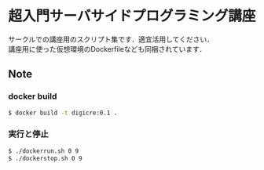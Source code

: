 # 超入門サーバサイドプログラミング講座
サークルでの講座用のスクリプト集です．適宜活用してください．  
講座用に使った仮想環境のDockerfileなども同梱されています．

## Note
### docker build
```sh
$ docker build -t digicre:0.1 .
```
### 実行と停止
```sh
$ ./dockerrun.sh 0 9
$ ./dockerstop.sh 0 9
```
